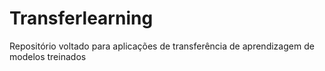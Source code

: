 # Transferlearning
Repositório voltado para aplicações de transferência de aprendizagem de modelos treinados
